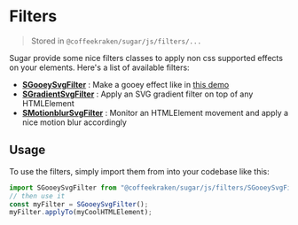 # Filters

> Stored in `@coffeekraken/sugar/js/filters/...`

Sugar provide some nice filters classes to apply non css supported effects on your elements.
Here's a list of available filters:

- **[SGooeySvgFilter](../src/js/filters/SGooeySvgFilter.md)** : Make a gooey effect like in [this demo](https://tympanus.net/Development/CreativeGooeyEffects/)
- **[SGradientSvgFilter](../src/js/filters/SGradientSvgFilter.md)** : Apply an SVG gradient filter on top of any HTMLElement
- **[SMotionblurSvgFilter](../src/js/filters/SMotionblurSvgFilter.md)** : Monitor an HTMLElement movement and apply a nice motion blur accordingly

## Usage

To use the filters, simply import them from into your codebase like this:

```js
import SGooeySvgFilter from "@coffeekraken/sugar/js/filters/SGooeySvgFilter";
// then use it
const myFilter = SGooeySvgFilter();
myFilter.applyTo(myCoolHTMLElement);
```
